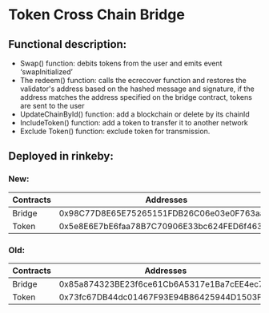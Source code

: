 # Token Cross Chain Bridge

## Functional description:
- Swap() function: debits tokens from the user and emits event ‘swapInitialized’
- The redeem() function: calls the ecrecover function and restores the validator's address based on the hashed message and signature, if the address matches the address    specified on the bridge contract, tokens are sent to the user
- UpdateChainById() function: add a blockchain or delete by its chainId
- IncludeToken() function: add a token to transfer it to another network
- Exclude Token() function: exclude token for transmission.

## Deployed in rinkeby:
### New:
  Contracts        |                             Addresses                      |
-------------------|------------------------------------------------------------|
  Bridge           |        0x98C77D8E65E75265151FDB26C06e03e0F763aaFF          |                                            
  Token            |        0x5e8E6E7bE6faa78B7C70906E33bc624FED6f463e          |






### Old:
  Contracts        |                             Addresses                      |
-------------------|------------------------------------------------------------|
  Bridge           |        0x85a874323BE23f6ce61Cb6A5317e1Ba7cEE4ec73          |                                            
  Token            |        0x73fc67DB44dc01467F93E94B86425944D1503F45          |
